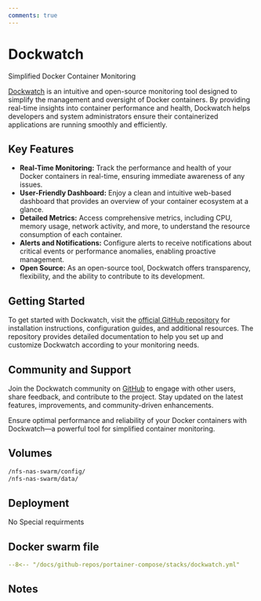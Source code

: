 ```yaml
---
comments: true
---
```


# Dockwatch

Simplified Docker Container Monitoring

[Dockwatch](https://github.com/sourcefuse/dockwatch) is an intuitive and open-source monitoring tool designed to simplify the management and oversight of Docker containers. By providing real-time insights into container performance and health, Dockwatch helps developers and system administrators ensure their containerized applications are running smoothly and efficiently.

## Key Features

- **Real-Time Monitoring:** Track the performance and health of your Docker containers in real-time, ensuring immediate awareness of any issues.
- **User-Friendly Dashboard:** Enjoy a clean and intuitive web-based dashboard that provides an overview of your container ecosystem at a glance.
- **Detailed Metrics:** Access comprehensive metrics, including CPU, memory usage, network activity, and more, to understand the resource consumption of each container.
- **Alerts and Notifications:** Configure alerts to receive notifications about critical events or performance anomalies, enabling proactive management.
- **Open Source:** As an open-source tool, Dockwatch offers transparency, flexibility, and the ability to contribute to its development.

## Getting Started

To get started with Dockwatch, visit the [official GitHub repository](https://github.com/sourcefuse/dockwatch) for installation instructions, configuration guides, and additional resources. The repository provides detailed documentation to help you set up and customize Dockwatch according to your monitoring needs.

## Community and Support

Join the Dockwatch community on [GitHub](https://github.com/sourcefuse/dockwatch) to engage with other users, share feedback, and contribute to the project. Stay updated on the latest features, improvements, and community-driven enhancements.

Ensure optimal performance and reliability of your Docker containers with Dockwatch—a powerful tool for simplified container monitoring.


## Volumes

```bash
/nfs-nas-swarm/config/
/nfs-nas-swarm/data/
```

## Deployment
No Special requirments

## Docker swarm file
``` yaml linenums="1" 
--8<-- "/docs/github-repos/portainer-compose/stacks/dockwatch.yml"
```

## Notes

